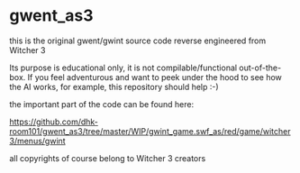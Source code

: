 # gwent_as3
this is the original gwent/gwint source code reverse engineered from Witcher 3

Its purpose is educational only, it is not compilable/functional out-of-the-box. If you feel adventurous and want to peek under the hood to see how the AI works, for example, this repository should help :-)

the important part of the code can be found here:

https://github.com/dhk-room101/gwent_as3/tree/master/WIP/gwint_game.swf_as/red/game/witcher3/menus/gwint


all copyrights of course belong to Witcher 3 creators
